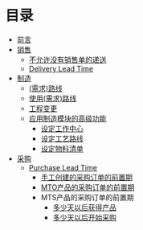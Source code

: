 # 目录

* [前言](README.md)
* [销售](SALE/README.md)
  * [不允许没有销售单的递送](SALE/shipment_without_SO.md)
  * [Delivery Lead Time](SALE/delivery_lead_time.md)
* [制造](MRP/README.md)
  * [(需求)路线](MRP/Routes.md)
  * [使用(需求)路线](MRP/using_routes.md)
  * [工程变更](PLM/ECO.md)
  * [应用制造模块的高级功能](MRP/adv_manufacturing.md)
    * [设定工作中心](MRP/setup_workcenter.md)
    * [设定工艺路线](MRP/setup_routing.md)
    * [设定物料清单](MRP/setup_bom.md)
  <!-- * [保养、维修](Maintenance/README.md) -->
    <!-- * [设备类别](Maintenance/equipment_category.md) -->
    <!-- * [设备](Maintenance/quipment.md) -->
    <!-- * [保养](Maintenance/) -->
* [采购](PUR/README.md)
  * [Purchase Lead Time](PUR/purchase_lead_time.md)
    * [手工创建的采购订单的前置期](PUR/vendor_lead_time_Manual_PO.md)
    * [MTO产品的采购订单的前置期](PUR/vendor_lead_time_MTO.md)
    * MTS产品的采购订单的前置期
      * [多少天以后获得产品](PUR/op_lead_time_to_get_products.md)
      * [多少天以后开始采购](PUR/op_lead_time_to_purchase_products.md)
